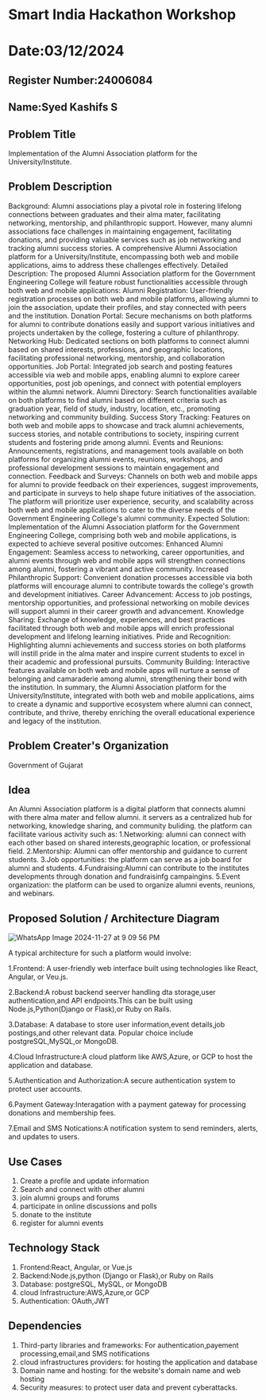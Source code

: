 # Smart India Hackathon Workshop
# Date:03/12/2024
## Register Number:24006084
## Name:Syed Kashifs S
## Problem Title
Implementation of the Alumni Association platform for the University/Institute.
## Problem Description
Background: Alumni associations play a pivotal role in fostering lifelong connections between graduates and their alma mater, facilitating networking, mentorship, and philanthropic support. However, many alumni associations face challenges in maintaining engagement, facilitating donations, and providing valuable services such as job networking and tracking alumni success stories. A comprehensive Alumni Association platform for a University/Institute, encompassing both web and mobile applications, aims to address these challenges effectively. Detailed Description: The proposed Alumni Association platform for the Government Engineering College will feature robust functionalities accessible through both web and mobile applications: Alumni Registration: User-friendly registration processes on both web and mobile platforms, allowing alumni to join the association, update their profiles, and stay connected with peers and the institution. Donation Portal: Secure mechanisms on both platforms for alumni to contribute donations easily and support various initiatives and projects undertaken by the college, fostering a culture of philanthropy. Networking Hub: Dedicated sections on both platforms to connect alumni based on shared interests, professions, and geographic locations, facilitating professional networking, mentorship, and collaboration opportunities. Job Portal: Integrated job search and posting features accessible via web and mobile apps, enabling alumni to explore career opportunities, post job openings, and connect with potential employers within the alumni network. Alumni Directory: Search functionalities available on both platforms to find alumni based on different criteria such as graduation year, field of study, industry, location, etc., promoting networking and community building. Success Story Tracking: Features on both web and mobile apps to showcase and track alumni achievements, success stories, and notable contributions to society, inspiring current students and fostering pride among alumni. Events and Reunions: Announcements, registrations, and management tools available on both platforms for organizing alumni events, reunions, workshops, and professional development sessions to maintain engagement and connection. Feedback and Surveys: Channels on both web and mobile apps for alumni to provide feedback on their experiences, suggest improvements, and participate in surveys to help shape future initiatives of the association. The platform will prioritize user experience, security, and scalability across both web and mobile applications to cater to the diverse needs of the Government Engineering College's alumni community. Expected Solution: Implementation of the Alumni Association platform for the Government Engineering College, comprising both web and mobile applications, is expected to achieve several positive outcomes: Enhanced Alumni Engagement: Seamless access to networking, career opportunities, and alumni events through web and mobile apps will strengthen connections among alumni, fostering a vibrant and active community. Increased Philanthropic Support: Convenient donation processes accessible via both platforms will encourage alumni to contribute towards the college's growth and development initiatives. Career Advancement: Access to job postings, mentorship opportunities, and professional networking on mobile devices will support alumni in their career growth and advancement. Knowledge Sharing: Exchange of knowledge, experiences, and best practices facilitated through both web and mobile apps will enrich professional development and lifelong learning initiatives. Pride and Recognition: Highlighting alumni achievements and success stories on both platforms will instill pride in the alma mater and inspire current students to excel in their academic and professional pursuits. Community Building: Interactive features available on both web and mobile apps will nurture a sense of belonging and camaraderie among alumni, strengthening their bond with the institution. In summary, the Alumni Association platform for the University/Institute, integrated with both web and mobile applications, aims to create a dynamic and supportive ecosystem where alumni can connect, contribute, and thrive, thereby enriching the overall educational experience and legacy of the institution.
## Problem Creater's Organization
Government of Gujarat

## Idea
An Alumni Association platform is a digital platform that connects alumni with there alma mater and fellow alumni. it servers as a centralized hub for networking, knowledge sharing, and community buliding. the platform can facilitate various activity such as:
1.Networking: alumni can connect with each other based on shared interests,geographic location, or professional field.
2.Mentorship: Alumni can offer mentorship and guidance to current students.
3.Job opportunities: the platform can serve as a job board for alumni and students. 
4.Fundraising:Alumni can contribute to the institutes developments through donation and fundraisinfg campaingins.
5.Event organization: the platform can be used to organize alumni events, reunions, and webinars.

## Proposed Solution / Architecture Diagram
![WhatsApp Image 2024-11-27 at 9 09 56 PM](https://github.com/user-attachments/assets/60fa4e9b-59a9-4b33-9f80-ccb502ce88b4)

A typical architecture for such a platform would involve:

  1.Frontend: A user-friendly web interface built using technologies like React, Angular, or Veu.js.
  
  2.Backend:A robust backend seerver handling dta storage,user authentication,and API endpoints.This can be built using Node.js,Python(Django or Flask),or Ruby on Rails.
  
  3.Database: A database to store user information,event details,job postings,and other relevant data. Popular choice include postgreSQL,MySQL,or MongoDB.
  
  4.Cloud Infrastructure:A cloud platform like AWS,Azure, or GCP to host the application and database.
  
  5.Authentication and Authorization:A secure authentication system to protect user accounts.
  
  6.Payment Gateway:Interagation with a payment gateway for processing donations and membership fees.
  
  7.Email and SMS Notications:A notification system to send reminders, alerts, and updates to users.
  
  

## Use Cases
 1. Create a profile and update information
 2. Search and connect with other alumni
 3. join alumni groups and forums
 4. participate in online discussions and polls
 5. donate to the institute
 6. register for alumni events 

## Technology Stack
1. Frontend:React, Angular, or Vue.js
2. Backend:Node.js,python (Django or Flask),or Ruby on Rails
3. Database: postgreSQL, MySQL, or MongoDB
4. cloud Infrastructure:AWS,Azure,or GCP
5. Authentication: OAuth,JWT

## Dependencies
1. Third-party libraries and frameworks: For authentication,payement processing,email,and SMS notifications
2. cloud infrastructures providers: for hosting the application and database
3. Domain name and hosting: for the website's domain name and web hosting
4. Security measures: to protect user data and prevent cyberattacks.
